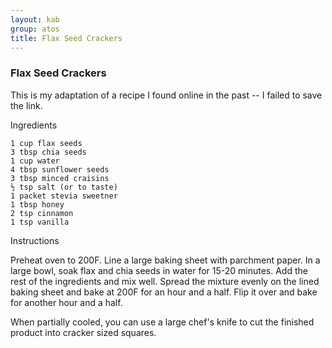 ```yaml
---
layout: kab
group: atos
title: Flax Seed Crackers
---
```


### Flax Seed Crackers

This is my adaptation of a recipe I found online in the past -- I failed to save the link.

Ingredients

    1 cup flax seeds
    3 tbsp chia seeds
    1 cup water
    4 tbsp sunflower seeds
    3 tbsp minced craisins
    ½ tsp salt (or to taste)
    1 packet stevia sweetner
    1 tbsp honey
    2 tsp cinnamon
    1 tsp vanilla

Instructions

Preheat oven to 200F. Line a large baking sheet with parchment paper.
In a large bowl, soak flax and chia seeds in water for 15-20 minutes.
Add the rest of the ingredients and mix well.
Spread the mixture evenly on the lined baking sheet and bake at 200F for an hour and a half. Flip it over and bake for another hour and a half.

When partially cooled, you can use a large chef's knife to cut the finished product into cracker sized squares.
<br/>
<br/>
